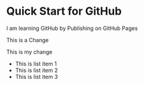 # Quick Start for GitHub

I am learning GitHub by Publishing on GitHub Pages

This is a Change

This is my change

* This is list item 1
* This is list item 2
* This is list item 3



